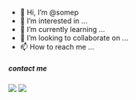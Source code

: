 - 👋 Hi, I’m @somep
- 👀 I’m interested in ...
- 🌱 I’m currently learning ...
- 💞️ I’m looking to collaborate on ...
- 📫 How to reach me ...

##### contact me
[![](https://img.shields.io/badge/Facebook-blue?logo=Facebook&logoColor=blue&labelColor=white)](https://www.facebook.com/marvinedp) [![](https://img.shields.io/badge/Whatsapp-CHAT-red?logo=Whatsapp&logoColor=Brightgreen&labelColor=white)](https://wa.me/6285850640686)
